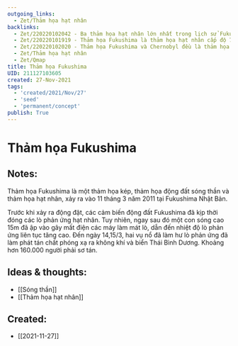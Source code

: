 ```yaml
---
outgoing_links:
  - Zet/Thảm họa hạt nhân
backlinks:
  - Zet/220220102042 - Ba thảm họa hạt nhân lớn nhất trong lịch sử Fukushima, Chernobyl, Kyshtym
  - Zet/220220101919 - Thảm họa Fukushima là thảm họa hạt nhân cấp độ 7
  - Zet/220220102020 - Thảm họa Fukushima và Chernobyl đều là thảm họa rò rỉ nhà máy điện hạt nhân
  - Zet/Thảm họa hạt nhân
  - Zet/Qmap
title: Thảm họa Fukushima
UID: 211127103605
created: 27-Nov-2021
tags:
  - 'created/2021/Nov/27'
  - 'seed'
  - 'permanent/concept'
publish: True
---
```

# Thảm họa Fukushima

## Notes:
Thảm họa Fukushima là một thảm họa kép, thảm họa động đất sóng thần và thảm họa hạt nhân, xảy ra vào 11 tháng 3 năm 2011 tại Fukushima Nhật Bản.

Trước khi xảy ra động đật, các cảm biến động đất Fukushima đã kịp thời đóng các lò phản ứng hạt nhân. Tuy nhiên, ngay sau đó một con sóng cao 15m đã ập vào gây mất điện các máy làm mát lò, dẫn đến nhiệt độ lò phản ứng liên tục tăng cao. Đến ngày 14,15/3, hai vụ nổ đã làm hư lò phản ứng đã làm phát tán chất phóng xạ ra không khí và biển Thái Bình Dương. Khoảng hơn 160.000 người phải sơ tán.

## Ideas & thoughts:
- [[Sóng thần]]
- [[Thảm họa hạt nhân]]


## Created:
- [[2021-11-27]]
